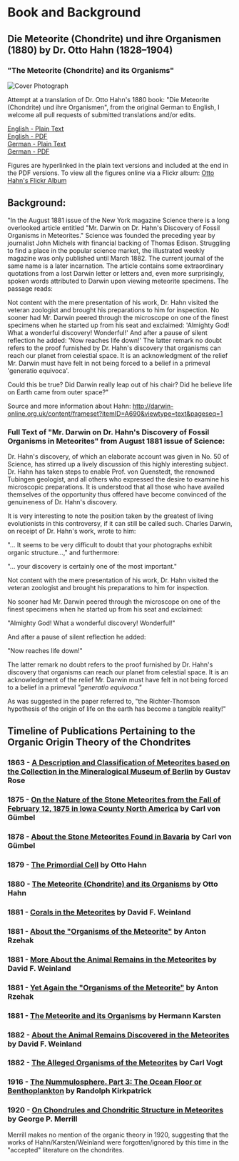 # Book and Background
## Die Meteorite (Chondrite) und ihre Organismen (1880) by Dr. Otto Hahn (1828–1904)
### "The Meteorite (Chondrite) and its Organisms"

![Cover Photograph](https://cdn.solaranamnesis.com/OttoHahn/figures/meteorite_22-3_edit-b.jpg)

Attempt at a translation of Dr. Otto Hahn's 1880 book: "Die Meteorite (Chondrite) und ihre Organismen", from the original German to English, I welcome all pull requests of submitted translations and/or edits.

[English - Plain Text](https://github.com/solaranamnesis/ottohahn/blob/master/DIE-METEORITE-(CHONDRITE)-UND-IHRE-ORGANISMEN/full-text-english.md)  
[English - PDF](https://cdn.solaranamnesis.com/OttoHahn/otto_hahn_die_meteorite_und_ihre_organismen_english_PDFlaTex.pdf)   
[German - Plain Text](https://github.com/solaranamnesis/ottohahn/blob/master/DIE-METEORITE-(CHONDRITE)-UND-IHRE-ORGANISMEN/full-text-german.md)  
[German - PDF](https://cdn.solaranamnesis.com/OttoHahn/otto_hahn_die_meteorite_und_ihre_organismen_german_PDFlaTex.pdf)  

Figures are hyperlinked in the plain text versions and included at the end in the PDF versions. To view all the figures online via  a Flickr album: [Otto Hahn's Flickr Album](https://www.flickr.com/photos/solaranamnesis/albums/72157709097254482)

## Background:

"In the August 1881 issue of the New York magazine Science there is a long overlooked article entitled "Mr. Darwin on Dr. Hahn's Discovery of Fossil Organisms in Meteorites." Science was founded the preceding year by journalist John Michels with financial backing of Thomas Edison. Struggling to find a place in the popular science market, the illustrated weekly magazine was only published until March 1882. The current journal of the same name is a later incarnation. The article contains some extraordinary quotations from a lost Darwin letter or letters and, even more surprisingly, spoken words attributed to Darwin upon viewing meteorite specimens. The passage reads:

Not content with the mere presentation of his work, Dr. Hahn visited the veteran zoologist and brought his preparations to him for inspection.
No sooner had Mr. Darwin peered through the microscope on one of the finest specimens when he started up from his seat and exclaimed:
'Almighty God! What a wonderful discovery! Wonderful!'
And after a pause of silent reflection he added: 'Now reaches life down!'
The latter remark no doubt refers to the proof furnished by Dr. Hahn's discovery that organisms can reach our planet from celestial space. It is an acknowledgment of the relief Mr. Darwin must have felt in not being forced to a belief in a primeval 'generatio equivoca'.

Could this be true? Did Darwin really leap out of his chair? Did he believe life on Earth came from outer space?"

Source and more information about Hahn:
http://darwin-online.org.uk/content/frameset?itemID=A690&viewtype=text&pageseq=1

### Full Text of "Mr. Darwin on Dr. Hahn's Discovery of Fossil Organisms in Meteorites" from August 1881 issue of Science:

Dr. Hahn's discovery, of which an elaborate account was given in No. 50 of Science, has stirred up a lively discussion of this highly interesting subject. Dr. Hahn has taken steps to enable Prof. von Quenstedt, the renowned Tubingen geologist, and all others who expressed the desire to examine his microscopic preparations. It is understood that all those who have availed themselves of the opportunity thus offered have become convinced of the genuineness of Dr. Hahn's discovery.

It is very interesting to note the position taken by the greatest of living evolutionists in this controversy, if it can still be called such. Charles Darwin, on receipt of Dr. Hahn's work, wrote to him:

"... It seems to be very difficult to doubt that your photographs exhibit organic structure...," and furthermore:

"... your discovery is certainly one of the most important."

Not content with the mere presentation of his work, Dr. Hahn visited the veteran zoologist and brought his preparations to him for inspection.

No sooner had Mr. Darwin peered through the microscope on one of the finest specimens when he started up from his seat and exclaimed:

"Almighty God! What a wonderful discovery! Wonderful!"

And after a pause of silent reflection he added:

"Now reaches life down!"

The latter remark no doubt refers to the proof furnished by Dr. Hahn's discovery that organisms can reach our planet from celestial space. It is an acknowledgment of the relief Mr. Darwin must have felt in not being forced to a belief in a primeval _"generatio equivoca."_

As was suggested in the paper referred to, "the Richter-Thomson hypothesis of the origin of life on the earth has become a tangible reality!"

## Timeline of Publications Pertaining to the Organic Origin Theory of the Chondrites

### 1863 - [A Description and Classification of Meteorites based on the Collection in the Mineralogical Museum of Berlin](https://github.com/solaranamnesis/Gustav-Rose) by Gustav Rose

### 1875 - [On the Nature of the Stone Meteorites from the Fall of February 12, 1875 in Iowa County North America](https://github.com/solaranamnesis/Karl-Wilhelm-von-Gumbel) by Carl von Gümbel

### 1878 - [About the Stone Meteorites Found in Bavaria](https://github.com/solaranamnesis/Karl-Wilhelm-von-Gumbel) by Carl von Gümbel

### 1879 - [The Primordial Cell](https://github.com/solaranamnesis/ottohahn/tree/master/Die-Urzelle) by Otto Hahn

### 1880 - [The Meteorite (Chondrite) and its Organisms](https://github.com/solaranamnesis/ottohahn/tree/master/DIE-METEORITE-(CHONDRITE)-UND-IHRE-ORGANISMEN) by Otto Hahn

### 1881 - [Corals in the Meteorites](https://github.com/solaranamnesis/Das-Ausland/tree/master/1881/16/1) by David F. Weinland

### 1881 - [About the "Organisms of the Meteorite"](https://github.com/solaranamnesis/Das-Ausland/tree/master/1881/20/5) by Anton Rzehak

### 1881 - [More About the Animal Remains in the Meteorites](https://github.com/solaranamnesis/Das-Ausland/tree/master/1881/26/1) by David F. Weinland

### 1881 - [Yet Again the "Organisms of the Meteorite"](https://github.com/solaranamnesis/Das-Ausland/tree/master/1881/37/4) by Anton Rzehak

### 1881 - [The Meteorite and its Organisms](https://github.com/solaranamnesis/Hermann-Karsten) by Hermann Karsten

### 1882 - [About the Animal Remains Discovered in the Meteorites](https://github.com/solaranamnesis/David-Friedrich-Weinland) by David F. Weinland

### 1882 - [The Alleged Organisms of the Meteorites](https://github.com/solaranamnesis/Karl-Christoph-Vogt) by Carl Vogt

### 1916 - [The Nummulosphere. Part 3: The Ocean Floor or Benthoplankton](https://github.com/solaranamnesis/randolph-kirkpatrick) by Randolph Kirkpatrick

### 1920 - [On Chondrules and Chondritic Structure in Meteorites](https://archive.org/details/jstor-84323/) by George P. Merrill

Merrill makes no mention of the organic theory in 1920, suggesting that the works of Hahn/Karsten/Weinland were forgotten/ignored by this time in the "accepted" literature on the chondrites.
